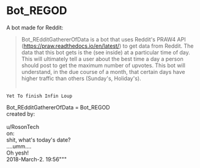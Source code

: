 # Bot_REGOD
A bot made for Reddit:
>  Bot_REdditGathererOfData is a bot that uses Reddit's PRAW4 API (https://praw.readthedocs.io/en/latest/) to get data from Reddit.
>  The data that this bot gets is the <popularity> (see inside) at a particular time of day. This will ultimately tell a user about the 
>  best time a day a person should post to get the maximum number of upvotes. This bot will understand, in the due course of a month, 
>  that certain days have higher traffic than others (Sunday's, Holiday's). <br><br/>
	
	Yet To finish Infin Loup


Bot_REdditGathererOfData = Bot_REGOD<br/>
created by:<br/><br/>
u/RosonTech<br/>
on:<br/>
shit, what's today's date?<br/>
....umm....<br/>
Oh yesh!<br/>
2018-March-2. 19:56"""<br/>
